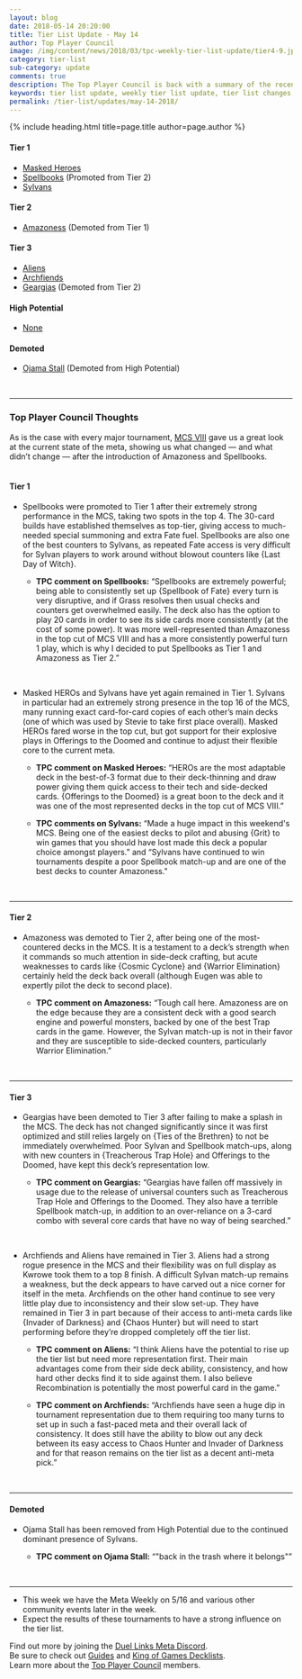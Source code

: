 ```yaml
---
layout: blog
date: 2018-05-14 20:20:00
title: Tier List Update - May 14
author: Top Player Council
image: /img/content/news/2018/03/tpc-weekly-tier-list-update/tier4-9.jpg
category: tier-list
sub-category: update
comments: true
description: The Top Player Council is back with a summary of the recent tier list update. Check out their decisions and reasoning to stay relevant in the current meta. This update includes changes to Archfiends, Amazoness, Spellbooks, Ojama Stall and Cyber Angels.
keywords: tier list update, weekly tier list update, tier list changes, buffs, nerfs, may 14 2018
permalink: /tier-list/updates/may-14-2018/
---
```


{% include heading.html title=page.title author=page.author %}

#### Tier 1

- [Masked Heroes](/tier-list/deck-types/masked-heroes)
- [Spellbooks](/tier-list/deck-types/spellbooks/) (Promoted from Tier 2)  
- [Sylvans](/tier-list/deck-types/sylvans/)  

#### Tier 2
- [Amazoness](/tier-list/deck-types/amazoness) (Demoted from Tier 1)  

#### Tier 3
- [Aliens](/tier-list/deck-types/aliens/)  
- [Archfiends](/tier-list/deck-types/archfiends/) 
- [Geargias](/tier-list/deck-types/geargias) (Demoted from Tier 2)  

#### High Potential
- [None]()

#### Demoted
- [Ojama Stall]() (Demoted from High Potential)

<br>

---

### Top Player Council Thoughts
As is the case with every major tournament, [MCS VIII](/tournaments/meta-championship-series/8/report/) gave us a great look at the current state of the meta, showing us what changed — and what didn’t change — after the introduction of Amazoness and Spellbooks.  
<br>

#### Tier 1  
 
* Spellbooks were promoted to Tier 1 after their extremely strong performance in the MCS, taking two spots in the top 4. The 30-card builds have established themselves as top-tier, giving access to much-needed special summoning and extra Fate fuel. Spellbooks are also one of the best counters to Sylvans, as repeated Fate access is very difficult for Sylvan players to work around without blowout counters like {Last Day of Witch}.  
    
    * **TPC comment on Spellbooks:** “Spellbooks are extremely powerful; being able to consistently set up {Spellbook of Fate} every turn is very disruptive, and if Grass resolves then usual checks and counters get overwhelmed easily. The deck also has the option to play 20 cards in order to see its side cards more consistently (at the cost of some power). It was more well-represented than Amazoness in the top cut of MCS VIII and has a more consistently powerful turn 1 play, which is why I decided to put Spellbooks as Tier 1 and Amazoness as Tier 2.”  
<br>

* Masked HEROs and Sylvans have yet again remained in Tier 1. Sylvans in particular had an extremely strong presence in the top 16 of the MCS, many running exact card-for-card copies of each other’s main decks (one of which was used by Stevie to take first place overall). Masked HEROs fared worse in the top cut, but got support for their explosive plays in Offerings to the Doomed and continue to adjust their flexible core to the current meta. 

    * **TPC comment on Masked Heroes:** “HEROs are the most adaptable deck in the best-of-3 format due to their deck-thinning and draw power giving them quick access to their tech and side-decked cards. {Offerings to the Doomed} is a great boon to the deck and it was one of the most represented decks in the top cut of MCS VIII.”  

    * **TPC comments on Sylvans:** “Made a huge impact in this weekend's MCS. Being one of the easiest decks to pilot and abusing {Grit} to win games that you should have lost made this deck a popular choice amongst players.” and “Sylvans have continued to win tournaments despite a poor Spellbook match-up and are one of the best decks to counter Amazoness."  
<br>

---

#### Tier 2  

* Amazoness was demoted to Tier 2, after being one of the most-countered decks in the MCS. It is a testament to a deck’s strength when it commands so much attention in side-deck crafting, but acute weaknesses to cards like {Cosmic Cyclone} and {Warrior Elimination} certainly held the deck back overall (although Eugen was able to expertly pilot the deck to second place).  

    * **TPC comment on Amazoness:** “Tough call here. Amazoness are on the edge because they are a consistent deck with a good search engine and powerful monsters, backed by one of the best Trap cards in the game. However, the Sylvan match-up is not in their favor and they are susceptible to side-decked counters, particularly Warrior Elimination.” 
<br>  

---

#### Tier 3  

* Geargias have been demoted to Tier 3 after failing to make a splash in the MCS. The deck has not changed significantly since it was first optimized and still relies largely on {Ties of the Brethren} to not be immediately overwhelmed. Poor Sylvan and Spellbook match-ups, along with new counters in {Treacherous Trap Hole} and Offerings to the Doomed, have kept this deck’s representation low.    

    * **TPC comment on Geargias:** “Geargias have fallen off massively in usage due to the release of universal counters such as Treacherous Trap Hole and Offerings to the Doomed. They also have a terrible Spellbook match-up, in addition to an over-reliance on a 3-card combo with several core cards that have no way of being searched.”  
<br>

* Archfiends and Aliens have remained in Tier 3. Aliens had a strong rogue presence in the MCS and their flexibility was on full display as Kwrowe took them to a top 8 finish. A difficult Sylvan match-up remains a weakness, but the deck appears to have carved out a nice corner for itself in the meta. Archfiends on the other hand continue to see very little play due to inconsistency and their slow set-up. They have remained in Tier 3 in part because of their access to anti-meta cards like {Invader of Darkness} and {Chaos Hunter} but will need to start performing before they’re dropped completely off the tier list.  

    * **TPC comment on Aliens:** “I think Aliens have the potential to rise up the tier list but need more representation first. Their main advantages come from their side deck ability, consistency, and how hard other decks find it to side against them. I also believe Recombination is potentially the most powerful card in the game.”  

    * **TPC comment on Archfiends:** “Archfiends have seen a huge dip in tournament representation due to them requiring too many turns to set up in such a fast-paced meta and their overall lack of consistency. It does still have the ability to blow out any deck between its easy access to Chaos Hunter and Invader of Darkness and for that reason remains on the tier list as a decent anti-meta pick.”  
<br>

---

#### Demoted 

* Ojama Stall has been removed from High Potential due to the continued dominant presence of Sylvans.  

    * **TPC comment on Ojama Stall:** “"back in the trash where it belongs"”  
<br>

---
* This week we have the Meta Weekly on 5/16 and various other community events later in the week.  
* Expect the results of these tournaments to have a strong influence on the tier list.
 

Find out more by joining the [Duel Links Meta Discord](/discord/).  
Be sure to check out [Guides](/guides/) and [King of Games Decklists](/top-decks/).  
Learn more about the [Top Player Council](/top-player-council/) members.   

